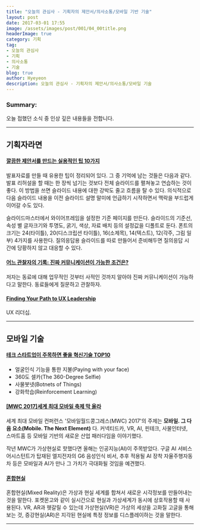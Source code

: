 ```yaml
---
title: "오늘의 관심사 - 기획자의 제안서/의사소통/모바일 기반 기술"
layout: post
date: 2017-03-01 17:55
image: /assets/images/post/001/04_00title.png
headerImage: true
category: 기획
tag:
- 오늘의 관심사
- 기획
- 의사소통
- 기술
blog: true
author: Hyeyeon
description: 오늘의 관심사 - 기획자의 제안서/의사소통/모바일 기술
---
```


### Summary:

오늘 접했던 소식 중 인상 깊은 내용들을 전합니다.

---

## 기획자라면

#### [깔끔한 제안서를 만드는 실용적인 팁 10가지](http://ppss.kr/archives/101300)

발표자료를 만들 때 유용한 팁이 정리되어 있다. 그 중 기억에 남는 것들은 다음과 같다. 발표 리허설을 할 때는 한 장씩 넘기는 것보다 전체 슬라이드를 펼쳐놓고 연습하는 것이 좋다. 이 방법을 쓰면 슬라이드 내용에 대한 강박도 줄고 흐름을 탈 수 있다. 의식적으로 다음 슬라이드 내용을 이전 슬라이드 설명 말미에 언급하기 시작하면서 맥락을 부드럽게 이어갈 수도 있다.

슬라이드마스터에서 와이어프레임을 설정한 기준 페이지를 만든다. 슬라이드의 기준선, 속성 별 글자크기와 투명도, 굵기, 색상, 자료 배치 등의 설정값을 디폴트로 둔다. 폰트의 크기는 24(타이틀), 20(디스크립션 타이틀), 16(소제목), 14(텍스트), 12(각주, 그림 일부) 4가지를 사용한다. 질의응답용 슬라이드를 따로 만들어서 준비해두면 질의응답 시간에 당황하지 않고 대응할 수 있다.

#### [어느 관찰자의 기록: 진짜 커뮤니케이션이 가능한 조건은?](http://slowalk.tistory.com/2490)

저자는 동료에 대해 업무적인 것부터 사적인 것까지 알아야 진짜 커뮤니케이션이 가능하다고 말한다. 동료들에게 질문하고 관찰하자.

#### [Finding Your Path to UX Leadership](http://uxmastery.com/ux-leadership-finding-your-path/)

UX 리더십.

---

## 모바일 기술

#### [테크 스타트업이 주목하면 좋을 혁신기술 TOP10](http://www.venturesquare.net/743912)

* 얼굴인식 기능을 통한 지불(Paying with your face)
* 360도 셀카(The 360-Degree Selfie)
* 사물봇넷(Botnets of Things)
* 강화학습(Reinforcement Learning)

#### [[MWC 2017]세계 최대 모바일 축제 막 올라](http://www.etnews.com/20170224000235)

세계 최대 모바일 컨퍼런스 '모바일월드콩그레스(MWC) 2017'의 주제는 **모바일. 그 다음 요소(Mobile. The Next Element)** 다. 커넥티드카, VR, AI, 핀테크, 사물인터넷, 스마트홈 등 모바일 기반의 새로운 산업 패러다임을 이야기했다.

작년 MWC가 가상현실로 핫했다면 올해는 인공지능(AI)이 주목받았다. 구글 AI 서비스 어시스턴트가 탑재된 엘지전자의 G6 음성인식 비서, 추후 적용될 AI 장착 자율주행자동차 등은 모바일과 AI가 만나 그 가치가 극대화될 것임을 예견했다.

#### [혼합현실](http://blog.naver.com/jobarajob/220943830809)

혼합현실(Mixed Reality)은 가상과 현실 세계를 합쳐서 새로운 시각정보를 만들어내는 것을 말한다. 포켓몬고와 같이 실시간으로 현실과 가상세계가 동시에 상호작용할 때 사용된다. VR, AR과 헷갈릴 수 있는데 가상현실(VR)은 가상의 세상을 고화질 고글을 통해 보는 것, 증강현실(AR)은 지각된 현실에 특정 정보를 디스플레이하는 것을 말한다.

---
